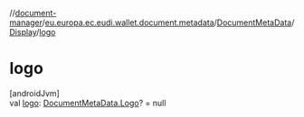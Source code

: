 //[document-manager](../../../../index.md)/[eu.europa.ec.eudi.wallet.document.metadata](../../index.md)/[DocumentMetaData](../index.md)/[Display](index.md)/[logo](logo.md)

# logo

[androidJvm]\
val [logo](logo.md): [DocumentMetaData.Logo](../-logo/index.md)? = null
